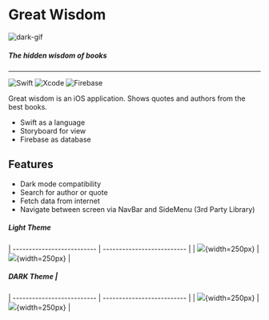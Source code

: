 # Great Wisdom

![dark-gif](https://github.com/ahmetcemalsahin/Great-Wisdom/blob/main/Examples/Wisdom-LightMode.gif)

##### The hidden wisdom of books

---

![Swift](https://img.shields.io/badge/swift-5.3.2-orange.svg?style=for-the-badge)
![Xcode](https://img.shields.io/badge/Xcode-12.4-blue.svg?style=for-the-badge)
![Firebase](https://img.shields.io/badge/Firebase-26.4.0-orange.svg?style=for-the-badge)

Great wisdom is an iOS application. Shows quotes and authors from the best books.
- Swift as a language
- Storyboard for view
- Firebase as database

## Features
- Dark mode compatibility
- Search for author or quote
- Fetch data from internet
- Navigate between screen via NavBar and SideMenu (3rd Party Library)

#####  Light Theme
| -------------------------- | -------------------------- |
| ![](https://github.com/ahmetcemalsahin/Great-Wisdom/blob/main/Examples/lightPhoto1.png){width=250px}       | ![](https://github.com/ahmetcemalsahin/Great-Wisdom/blob/main/Examples/lightPhoto2.png){width=250px}       |

#####  DARK Theme              |
| -------------------------- | -------------------------- |
| ![](https://github.com/ahmetcemalsahin/Great-Wisdom/blob/main/Examples/darkPhoto1.png){width=250px}        | ![](https://github.com/ahmetcemalsahin/Great-Wisdom/blob/main/Examples/darkPhoto2.png){width=250px}        |
